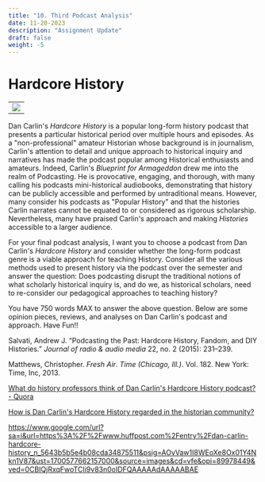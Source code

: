 ```yaml
---
title: "10. Third Podcast Analysis"
date: 11-20-2023
description: "Assignment Update"
draft: false
weight: -5
---
```


# Hardcore History

<table >
	<tbody>
		<tr>
			<td><img src="https://www.dancarlin.com/wp-content/uploads/2020/06/HardcoreHistory-BFA-Series-Dan-Carlin-239x239.jpg"> </td>
		</tr>
	</tbody>
</table>

Dan Carlin's *Hardcore History* is a popular long-form history podcast that presents a particular historical period over multiple hours and episodes. As a "non-professional" amateur Historian whose background is in journalism, Carlin's attention to detail and unique approach to historical inquiry and narratives has made the podcast popular among Historical enthusiasts and amateurs. Indeed, Carlin's *Blueprint for Armageddon* drew me into the realm of Podcasting. He is provocative, engaging, and thorough, with many calling his podcasts mini-historical audiobooks, demonstrating that history can be publicly accessible and performed by untraditional means. However, many consider his podcasts as "Popular History" and that the histories Carlin narrates cannot be equated to or considered as rigorous scholarship. Nevertheless, many have praised Carlin's approach and making *Histories* accessible to a larger audience. 

For your final podcast analysis, I want you to choose a podcast from Dan Carlin's *Hardcore History* and consider whether the long-form podcast genre is a viable approach for teaching History.  Consider all the various methods used to present history via the podcast over the semester and answer the question: Does podcasting disrupt the traditional notions of what scholarly historical inquiry is, and do we, as historical scholars, need to re-consider our pedagogical approaches to teaching history? 

You have 750 words MAX to answer the above question. Below are some opinion pieces, reviews, and analyses on Dan Carlin's podcast and approach.  Have Fun!!


Salvati, Andrew J. “Podcasting the Past: Hardcore History, Fandom, and DIY Histories.” _Journal of radio & audio media_ 22, no. 2 (2015): 231–239.

Matthews, Christopher. _Fresh Air_. _Time (Chicago, Ill.)_. Vol. 182. New York: Time, Inc, 2013.

[What do history professors think of Dan Carlin's Hardcore History podcast? - Quora](https://www.quora.com/What-do-history-professors-think-of-Dan-Carlins-Hardcore-History-podcast)

[How is Dan Carlin's Hardcore History regarded in the historian community?](https://www.reddit.com/r/dancarlin/comments/9put9n/how_is_dan_carlins_hardcore_history_regarded_in/)


https://www.google.com/url?sa=i&url=https%3A%2F%2Fwww.huffpost.com%2Fentry%2Fdan-carlin-hardcore-history_n_5643b5b5e4b08cda34875511&psig=AOvVaw1I8WEoXe8Ox01Y4Nkn1V87&ust=1700577662157000&source=images&cd=vfe&opi=89978449&ved=0CBIQjRxqFwoTCIi9v83n0oIDFQAAAAAdAAAAABAE


